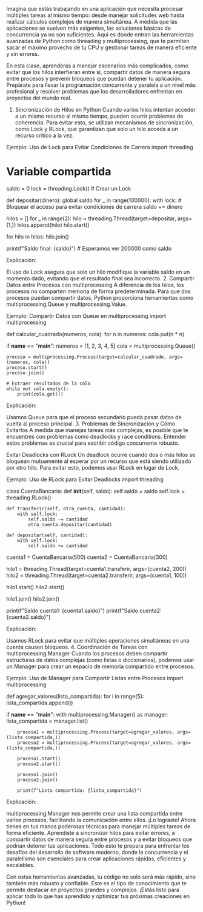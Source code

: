 Imagina que estás trabajando en una aplicación que necesita procesar múltiples tareas al mismo tiempo: desde manejar solicitudes web hasta realizar cálculos complejos de manera simultánea. A medida que las aplicaciones se vuelven más exigentes, las soluciones básicas de concurrencia ya no son suficientes. Aquí es donde entran las herramientas avanzadas de Python como threading y multiprocessing, que te permiten sacar el máximo provecho de tu CPU y gestionar tareas de manera eficiente y sin errores.

En esta clase, aprenderás a manejar escenarios más complicados, como evitar que los hilos interfieran entre sí, compartir datos de manera segura entre procesos y prevenir bloqueos que puedan detener tu aplicación. Prepárate para llevar la programación concurrente y paralela a un nivel más profesional y resolver problemas que los desarrolladores enfrentan en proyectos del mundo real.

1. Sincronización de Hilos en Python
Cuando varios hilos intentan acceder a un mismo recurso al mismo tiempo, pueden ocurrir problemas de coherencia. Para evitar esto, se utilizan mecanismos de sincronización, como Lock y RLock, que garantizan que solo un hilo acceda a un recurso crítico a la vez.

Ejemplo: Uso de Lock para Evitar Condiciones de Carrera
import threading

# Variable compartida
saldo = 0
lock = threading.Lock()  # Crear un Lock

def depositar(dinero):
    global saldo
    for _ in range(100000):
        with lock:  # Bloquear el acceso para evitar condiciones de carrera
            saldo += dinero

hilos = []
for _ in range(2):
    hilo = threading.Thread(target=depositar, args=(1,))
    hilos.append(hilo)
    hilo.start()

for hilo in hilos:
    hilo.join()

print(f"Saldo final: {saldo}")  # Esperamos ver 200000 como saldo

Explicación:

El uso de Lock asegura que solo un hilo modifique la variable saldo en un momento dado, evitando que el resultado final sea incorrecto.
2. Compartir Datos entre Procesos con multiprocessing
A diferencia de los hilos, los procesos no comparten memoria de forma predeterminada. Para que dos procesos puedan compartir datos, Python proporciona herramientas como multiprocessing.Queue y multiprocessing.Value.

Ejemplo: Compartir Datos con Queue en multiprocessing
import multiprocessing

def calcular_cuadrado(numeros, cola):
    for n in numeros:
        cola.put(n * n)

if __name__ == "__main__":
    numeros = [1, 2, 3, 4, 5]
    cola = multiprocessing.Queue()

    proceso = multiprocessing.Process(target=calcular_cuadrado, args=(numeros, cola))
    proceso.start()
    proceso.join()

    # Extraer resultados de la cola
    while not cola.empty():
        print(cola.get())

Explicación:

Usamos Queue para que el proceso secundario pueda pasar datos de vuelta al proceso principal.
3. Problemas de Sincronización y Cómo Evitarlos
A medida que manejas tareas más complejas, es posible que te encuentres con problemas como deadlocks y race conditions. Entender estos problemas es crucial para escribir código concurrente robusto.

Evitar Deadlocks con RLock
Un deadlock ocurre cuando dos o más hilos se bloquean mutuamente al esperar por un recurso que está siendo utilizado por otro hilo. Para evitar esto, podemos usar RLock en lugar de Lock.

Ejemplo: Uso de RLock para Evitar Deadlocks
import threading

class CuentaBancaria:
    def __init__(self, saldo):
        self.saldo = saldo
        self.lock = threading.RLock()

    def transferir(self, otra_cuenta, cantidad):
        with self.lock:
            self.saldo -= cantidad
            otra_cuenta.depositar(cantidad)

    def depositar(self, cantidad):
        with self.lock:
            self.saldo += cantidad

cuenta1 = CuentaBancaria(500)
cuenta2 = CuentaBancaria(300)

hilo1 = threading.Thread(target=cuenta1.transferir, args=(cuenta2, 200))
hilo2 = threading.Thread(target=cuenta2.transferir, args=(cuenta1, 100))

hilo1.start()
hilo2.start()

hilo1.join()
hilo2.join()

print(f"Saldo cuenta1: {cuenta1.saldo}")
print(f"Saldo cuenta2: {cuenta2.saldo}")

Explicación:

Usamos RLock para evitar que múltiples operaciones simultáneas en una cuenta causen bloqueos.
4. Coordinación de Tareas con multiprocessing.Manager
Cuando los procesos deben compartir estructuras de datos complejas (como listas o diccionarios), podemos usar un Manager para crear un espacio de memoria compartido entre procesos.

Ejemplo: Uso de Manager para Compartir Listas entre Procesos
import multiprocessing

def agregar_valores(lista_compartida):
    for i in range(5):
        lista_compartida.append(i)

if __name__ == "__main__":
    with multiprocessing.Manager() as manager:
        lista_compartida = manager.list()

        proceso1 = multiprocessing.Process(target=agregar_valores, args=(lista_compartida,))
        proceso2 = multiprocessing.Process(target=agregar_valores, args=(lista_compartida,))

        proceso1.start()
        proceso2.start()

        proceso1.join()
        proceso2.join()

        print(f"Lista compartida: {lista_compartida}")

Explicación:

multiprocessing.Manager nos permite crear una lista compartida entre varios procesos, facilitando la comunicación entre ellos.
¡Lo lograste! Ahora tienes en tus manos poderosas técnicas para manejar múltiples tareas de forma eficiente. Aprendiste a sincronizar hilos para evitar errores, a compartir datos de manera segura entre procesos y a evitar bloqueos que podrían detener tus aplicaciones. Todo esto te prepara para enfrentar los desafíos del desarrollo de software moderno, donde la concurrencia y el paralelismo son esenciales para crear aplicaciones rápidas, eficientes y escalables.

Con estas herramientas avanzadas, tu código no solo será más rápido, sino también más robusto y confiable. Este es el tipo de conocimiento que te permite destacar en proyectos grandes y complejos. ¡Estás listo para aplicar todo lo que has aprendido y optimizar tus próximas creaciones en Python!